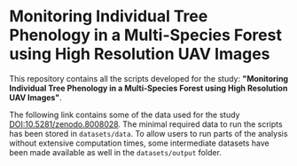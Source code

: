 # Monitoring Individual Tree Phenology in a Multi-Species Forest using High Resolution UAV Images

This repository contains all the scripts developed for the study: **"Monitoring Individual Tree Phenology in a Multi-Species Forest using High Resolution UAV Images"**.

The following link contains some of the data used for the study [DOI:10.5281/zenodo.8008028](10.5281/zenodo.8008028). The minimal required data to run the scripts has been stored in `datasets/data`. To allow users to run parts of the analysis without extensive computation times, some intermediate datasets have been made available as well in the `datasets/output` folder.
